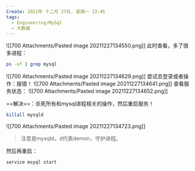 ```yaml
---
Create: 2021年 十二月 27日, 星期一 13:45
tags: 
  - Engineering/MySql
  - 大数据
---
```



![[700 Attachments/Pasted image 20211227134550.png]]
此时查看，多了很多进程：
``` bash
ps -ef | grep mysql
```
![[700 Attachments/Pasted image 20211227134629.png]]
尝试去登录或者操作：报错！
![[700 Attachments/Pasted image 20211227134641.png]]
查看服务状态：
![[700 Attachments/Pasted image 20211227134652.png]]

            

==解决==：杀死所有和mysql进程相关的操作，然后重启服务！
```bash
killall mysqld
```
![[700 Attachments/Pasted image 20211227134723.png]]
> 注意是mysqld，d代表demon，守护进程。

然后再重启：
```bash
service msyql start
```

